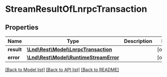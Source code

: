 # StreamResultOfLnrpcTransaction

## Properties
Name | Type | Description | Notes
------------ | ------------- | ------------- | -------------
**result** | [**\Lnd\Rest\Model\LnrpcTransaction**](LnrpcTransaction.md) |  | [optional] 
**error** | [**\Lnd\Rest\Model\RuntimeStreamError**](RuntimeStreamError.md) |  | [optional] 

[[Back to Model list]](../README.md#documentation-for-models) [[Back to API list]](../README.md#documentation-for-api-endpoints) [[Back to README]](../README.md)


